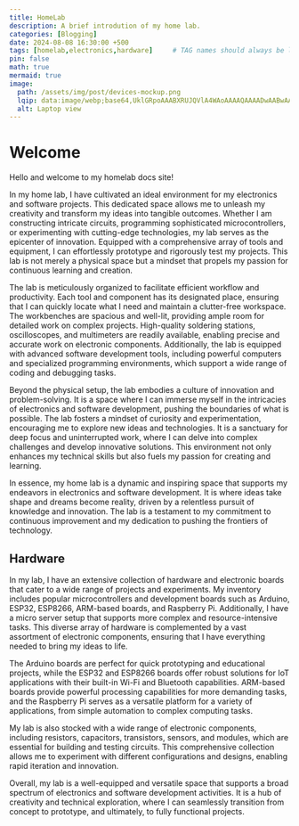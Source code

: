 ```yaml
---
title: HomeLab
description: A brief introdution of my home lab.
categories: [Blogging]
date: 2024-08-08 16:30:00 +500
tags: [homelab,electronics,hardware]     # TAG names should always be lowercase
pin: false
math: true
mermaid: true
image:
  path: /assets/img/post/devices-mockup.png 
  lqip: data:image/webp;base64,UklGRpoAAABXRUJQVlA4WAoAAAAQAAAADwAABwAAQUxQSDIAAAARL0AmbZurmr57yyIiqE8oiG0bejIYEQTgqiDA9vqnsUSI6H+oAERp2HZ65qP/VIAWAFZQOCBCAAAA8AEAnQEqEAAIAAVAfCWkAALp8sF8rgRgAP7o9FDvMCkMde9PK7euH5M1m6VWoDXf2FkP3BqV0ZYbO6NA/VFIAAAA
  alt: Laptop view
---
```



# Welcome

Hello and welcome to my homelab docs site!

In my home lab, I have cultivated an ideal environment for my electronics and software projects. This dedicated space allows me to unleash my creativity and transform my ideas into tangible outcomes. Whether I am constructing intricate circuits, programming sophisticated microcontrollers, or experimenting with cutting-edge technologies, my lab serves as the epicenter of innovation. Equipped with a comprehensive array of tools and equipment, I can effortlessly prototype and rigorously test my projects. This lab is not merely a physical space but a mindset that propels my passion for continuous learning and creation.

The lab is meticulously organized to facilitate efficient workflow and productivity. Each tool and component has its designated place, ensuring that I can quickly locate what I need and maintain a clutter-free workspace. The workbenches are spacious and well-lit, providing ample room for detailed work on complex projects. High-quality soldering stations, oscilloscopes, and multimeters are readily available, enabling precise and accurate work on electronic components. Additionally, the lab is equipped with advanced software development tools, including powerful computers and specialized programming environments, which support a wide range of coding and debugging tasks.

Beyond the physical setup, the lab embodies a culture of innovation and problem-solving. It is a space where I can immerse myself in the intricacies of electronics and software development, pushing the boundaries of what is possible. The lab fosters a mindset of curiosity and experimentation, encouraging me to explore new ideas and technologies. It is a sanctuary for deep focus and uninterrupted work, where I can delve into complex challenges and develop innovative solutions. This environment not only enhances my technical skills but also fuels my passion for creating and learning.

In essence, my home lab is a dynamic and inspiring space that supports my endeavors in electronics and software development. It is where ideas take shape and dreams become reality, driven by a relentless pursuit of knowledge and innovation. The lab is a testament to my commitment to continuous improvement and my dedication to pushing the frontiers of technology.

## Hardware

In my lab, I have an extensive collection of hardware and electronic boards that cater to a wide range of projects and experiments. My inventory includes popular microcontrollers and development boards such as Arduino, ESP32, ESP8266, ARM-based boards, and Raspberry Pi. Additionally, I have a micro server setup that supports more complex and resource-intensive tasks. This diverse array of hardware is complemented by a vast assortment of electronic components, ensuring that I have everything needed to bring my ideas to life.

The Arduino boards are perfect for quick prototyping and educational projects, while the ESP32 and ESP8266 boards offer robust solutions for IoT applications with their built-in Wi-Fi and Bluetooth capabilities. ARM-based boards provide powerful processing capabilities for more demanding tasks, and the Raspberry Pi serves as a versatile platform for a variety of applications, from simple automation to complex computing tasks.

My lab is also stocked with a wide range of electronic components, including resistors, capacitors, transistors, sensors, and modules, which are essential for building and testing circuits. This comprehensive collection allows me to experiment with different configurations and designs, enabling rapid iteration and innovation.

Overall, my lab is a well-equipped and versatile space that supports a broad spectrum of electronics and software development activities. It is a hub of creativity and technical exploration, where I can seamlessly transition from concept to prototype, and ultimately, to fully functional projects.
